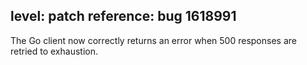 level: patch
reference: bug 1618991
---
The Go client now correctly returns an error when 500 responses are retried to exhaustion.
